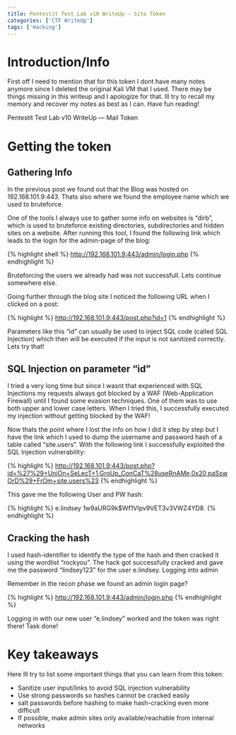 ```yaml
---
title: Pentestit Test Lab v10 WriteUp - Site Token
categories: ['CTF WriteUp']
tags: ['Hacking']
---
```




# Introduction/Info
First off I need to mention that for this token I dont have many notes anymore since I deleted the original Kali VM that I used. There may be things missing in this writeup and I apologize for that. Ill try to recall my memory and recover my notes as best as I can. Have fun reading!


Pentestit Test Lab v10 WriteUp — Mail Token
# Getting the token


## Gathering Info
In the previous post  we found out that the Blog was hosted on 192.168.101.9:443. Thats also where we found the employee name which we used to bruteforce.

One of the tools I always use to gather some info on websites is “dirb”, which is used to bruteforce existing directories, subdirectories and hidden sites on a website. After running this tool, I found the following link which leads to the login for the admin-page of the blog:

{% highlight shell %}
http://192.168.101.9:443/admin/login.php
{% endhighlight %}

Bruteforcing the users we already had was not successfull. Lets continue somewhere else.

Going further through the blog site I noticed the following URL when I clicked on a post:

{% highlight %}
http://192.168.101.9:443/post.php?id=1
{% endhighlight %}

Parameters like this “id” can usually be used to inject SQL code (called SQL Injection) which then will be executed if the input is not sanitized correctly. Lets try that!


## SQL Injection on parameter “id”

I tried a very long time but since I wasnt that experienced with SQL Injections my requests always got blocked by a WAF (Web-Application Firewall) until I found some evasion techniques. One of them was to use both upper and lower case letters. When I tried this, I successfully executed my injection without getting blocked by the WAF!

Now thats the point where I lost the info on how I did it step by step but I have the link which I used to dump the username and password hash of a table called “site.users”. With the following link I successfully exploited the SQL Injection vulnerability:

{% highlight %}
http://192.168.101.9:443/post.php?id=%27%29+UniOn+SeLecT+1,GroUp_ConCaT%28useRnAMe,0x20,paSswOrD%29+FrOm+site.users%23
{% endhighlight %}

This gave me the following User and PW hash:

{% highlight %}
e.lindsey $1$w9aURG9k$Wf1VIpv9VET3v3VWZ4YD8.
{% endhighlight %}


## Cracking the hash

I used hash-identifier to identify the type of the hash and then cracked it using the wordlist “rockyou”. The hack got successfully cracked and gave me the password “lindsey123” for the user e.lindsey.
Logging into admin

Remember in the recon phase we found an admin login page?

{% highlight %}
http://192.168.101.9:443/admin/login.php
{% endhighlight %}

Logging in with our new user “e.lindsey” worked and the token was right there! Task done!



# Key takeaways

Here Ill try to list some important things that you can learn from this token:

* Sanitize user input/links to avoid SQL injection vulnerability
* Use strong passwords so hashes cannot be cracked easily
* salt passwords before hashing to make hash-cracking even more difficult
* If possible, make admin sites only available/reachable from internal networks
